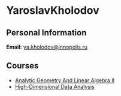 






YaroslavKholodov
================






Personal Information
--------------------


 **Email:** ya.kholodov@innopolis.ru



Courses
-------


* [Analytic Geometry And Linear Algebra II](https://eduwiki.innopolis.university/index.php/BSc:AnalyticGeometryAndLinearAlgebraII)
* [High-Dimensional Data Analysis](https://eduwiki.innopolis.university/index.php/MSc:HighDimensionalDataAnalysis)










